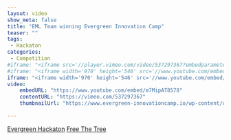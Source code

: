 ```yaml
---
layout: video
show_meta: false
title: "EML Team winning Evergreen Innovation Camp"
teaser: ""
tags:
 - Hackaton
categories:
 - Competition
#iframe: "<iframe src='//player.vimeo.com/video/537297367?embedparameter=value' width='970' height='546' frameborder='0' allowfullscreen></iframe>"
#iframe: "<iframe width='970' height='546' src='//www.youtube.com/embed/WoHxoz_0ykI' frameborder='0' allowfullscreen></iframe>"
iframe: "<iframe width='970' height='546' src='//www.youtube.com/embed/m7MipAT8578' frameborder='0' allowfullscreen></iframe>"
video:
    embedURL: "https://www.youtube.com/embed/m7MipAT8578"
    contentURL: "https://vimeo.com/537297367"
    thumbnailUrl: "https://www.evergreen-innovationcamp.io/wp-content/uploads/2020/05/evergreen-innovation-camp-logo-dark.png"

---
```

<!--more-->
<a href="https://www.evergreen-innovationcamp.io/evergreen-innovation-camp/">Evergreen Hackaton</a>
<a href="https://mwuschnig.github.io/FreeTheTree/">Free The Tree</a>
